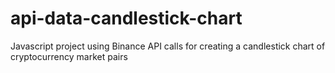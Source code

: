 # api-data-candlestick-chart
Javascript project using Binance API calls for creating a candlestick chart of cryptocurrency market pairs
